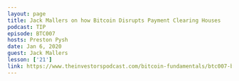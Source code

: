 ```yaml
---
layout: page
title: Jack Mallers on how Bitcoin Disrupts Payment Clearing Houses
podcast: TIP
episode: BTC007
hosts: Preston Pysh
date: Jan 6, 2020
guest: Jack Mallers
lesson: ['21']
link: https://www.theinvestorspodcast.com/bitcoin-fundamentals/btc007-bitcoin-disrupting-payment-clearing-houses-w-jack-mallers/
---
```

